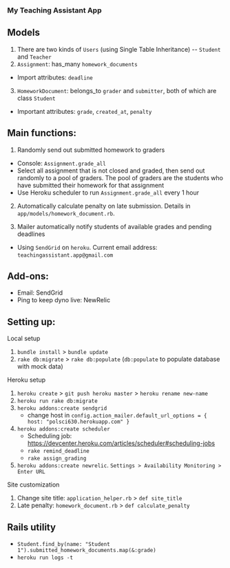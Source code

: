 ### My Teaching Assistant App

## Models
1. There are two kinds of `Users` (using Single Table Inheritance) -- `Student` and `Teacher`
2. `Assignment`: has_many `homework_documents`
* Import attributes: `deadline`
3. `HomeworkDocument`: belongs_to `grader` and `submitter`, both of which are class `Student`
* Important attributes: `grade`, `created_at`, `penalty`

## Main functions:

1. Randomly send out submitted homework to graders
  * Console: `Assignment.grade_all`
  * Select all assignment that is not closed and graded, then send out randomly to a pool of graders. The pool of graders are the students who have submitted their homework for that assignment
  * Use Heroku scheduler to run `Assignment.grade_all` every 1 hour

2. Automatically calculate penalty on late submission. Details in `app/models/homework_document.rb`.

3. Mailer automatically notify students of available grades and pending deadlines
  * Using `SendGrid` on `heroku`. Current email address: `teachingassistant.app@gmail.com`

## Add-ons:
* Email: SendGrid
* Ping to keep dyno live: NewRelic

## Setting up:

Local setup

1. `bundle install` > `bundle update`
2. `rake db:migrate` > `rake db:populate` (`db:populate` to populate database with mock data)

Heroku setup

1. `heroku create` > `git push heroku master` > `heroku rename new-name`
2. `heroku run rake db:migrate`
3. `heroku addons:create sendgrid`
    - change host in `config.action_mailer.default_url_options = { host: "polsci630.herokuapp.com" }`
4. `heroku addons:create scheduler`
    - Scheduling job: https://devcenter.heroku.com/articles/scheduler#scheduling-jobs
    - `rake remind_deadline`
    - `rake assign_grading`
5. `heroku addons:create newrelic`. `Settings > Availability Monitoring > Enter URL`

Site customization

1. Change site title: `application_helper.rb` > `def site_title`
2. Late penalty: `homework_document.rb` > `def calculate_penalty`

## Rails utility

- `Student.find_by(name: "Student 1").submitted_homework_documents.map(&:grade)`
- `heroku run logs -t`